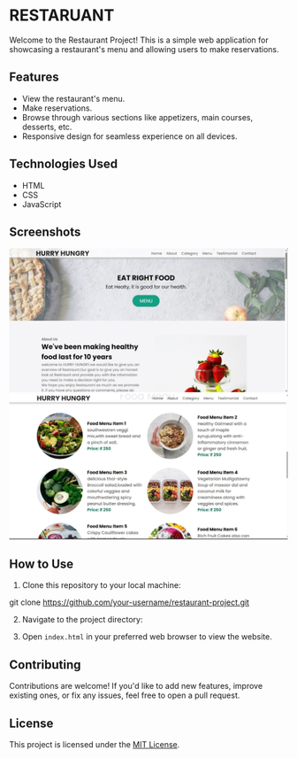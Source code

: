 # RESTARUANT

Welcome to the Restaurant Project! This is a simple web application for showcasing a restaurant's menu and allowing users to make reservations.

## Features

- View the restaurant's menu.
- Make reservations.
- Browse through various sections like appetizers, main courses, desserts, etc.
- Responsive design for seamless experience on all devices.

## Technologies Used

- HTML
- CSS
- JavaScript

## Screenshots

![Screenshot 1](https://github.com/likhitha-tr/RESTAURTANT/blob/main/WEB%201.jpg)
![Screenshot 2](https://github.com/likhitha-tr/RESTAURTANT/blob/main/WEB%202.jpg)


## How to Use

1. Clone this repository to your local machine:

git clone https://github.com/your-username/restaurant-project.git

2. Navigate to the project directory:

3. Open `index.html` in your preferred web browser to view the website.

## Contributing

Contributions are welcome! If you'd like to add new features, improve existing ones, or fix any issues, feel free to open a pull request.

## License

This project is licensed under the [MIT License](LICENSE).
